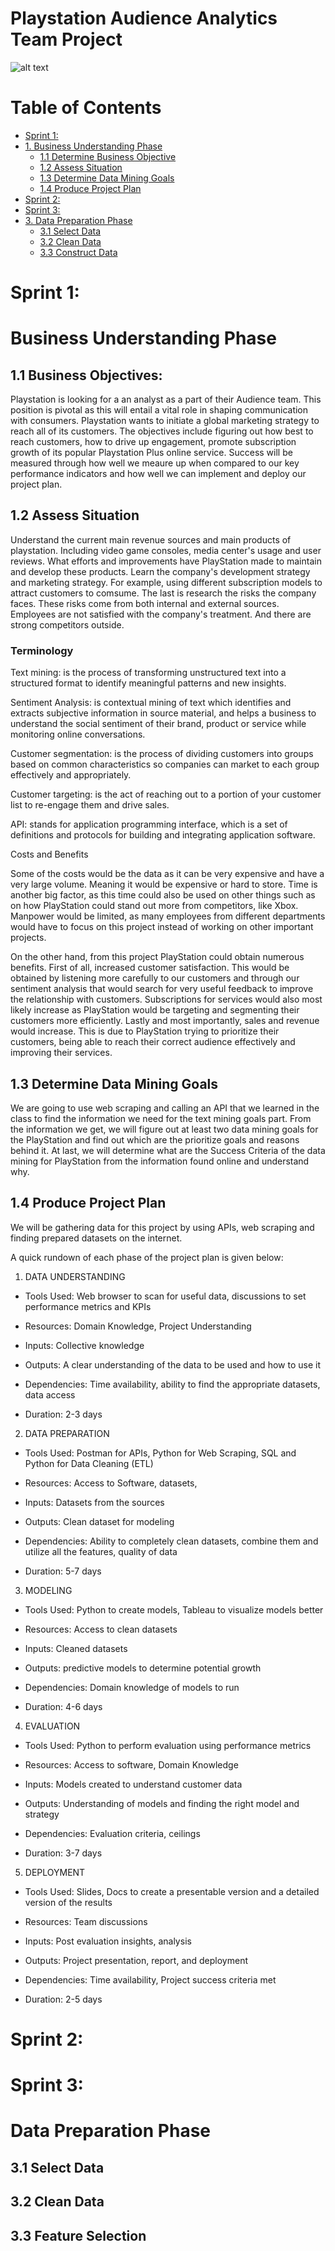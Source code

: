 
# Playstation Audience Analytics Team Project
![alt text](https://github.com/LMU-MSBA/bsan-6080-playstation/blob/main/playstation-logo.png) 

# Table of Contents
* [Sprint 1: ](https://github.com/LMU-MSBA/bsan-6080-playstation/blob/main/README.md#sprint-1)
* [1. Business Understanding Phase](https://github.com/LMU-MSBA/bsan-6080-playstation/blob/main/README.md#business-understanding-phase)
	* [1.1 Determine Business Objective](https://github.com/LMU-MSBA/bsan-6080-playstation/blob/main/README.md#11-business-objectives)
	* [1.2 Assess Situation](https://github.com/LMU-MSBA/bsan-6080-playstation/blob/main/README.md#12-assess-situation)
	* [1.3 Determine Data Mining Goals](https://github.com/LMU-MSBA/bsan-6080-playstation/blob/main/README.md#13-determine-data-mining-goals)
	* [1.4 Produce Project Plan](https://github.com/LMU-MSBA/bsan-6080-playstation/blob/main/README.md#14-produce-project-plan)
* [Sprint 2: ](https://github.com/LMU-MSBA/bsan-6080-playstation/blob/main/README.md#sprint-2)
* [Sprint 3: ](https://github.com/LMU-MSBA/bsan-6080-playstation/blob/main/README.md#sprint-3)
* [3. Data Preparation Phase](https://github.com/LMU-MSBA/bsan-6080-playstation/blob/main/README.md#data-preparation-phase)
	* [3.1 Select Data](https://github.com/LMU-MSBA/bsan-6080-playstation/blob/main/README.md#31-select-data)
	* [3.2 Clean Data](https://github.com/LMU-MSBA/bsan-6080-playstation/blob/main/README.md#32-clean-data)
	* [3.3 Construct Data](https://github.com/LMU-MSBA/bsan-6080-playstation/blob/main/README.md#33-feature-selection)

# Sprint 1: 
# Business Understanding Phase
## 1.1 Business Objectives:
Playstation is looking for a an analyst as a part of their Audience team. This position is pivotal as this will entail a vital role in shaping 
communication with consumers. Playstation wants to initiate a global marketing strategy to reach all of its customers. The objectives 
include figuring out how best to reach customers, how to drive up engagement, promote subscription growth of its popular Playstation Plus online service.
Success will be measured through how well we meaure up when compared to our key performance indicators and how well we can implement and deploy our project plan. 

## 1.2 Assess Situation
Understand the current main revenue sources and main products of playstation. Including video game consoles, media center's usage and user reviews. 
What efforts and improvements have PlayStation made to maintain and develop these products. Learn the company's development strategy and marketing strategy. 
For example, using different subscription models to attract customers to comsume. The last is  research the risks the company faces. 
These risks come from both internal and external sources. Employees are not satisfied with the company's treatment. And there are strong competitors outside.

### Terminology

Text mining: is the process of transforming unstructured text into a structured format to identify meaningful patterns and new insights.

Sentiment Analysis: is contextual mining of text which identifies and extracts subjective information in source material, and helps a business to 
understand the social sentiment of their brand, product or service while monitoring online conversations.

Customer segmentation: is the process of dividing customers into groups based on common characteristics so companies can market to each group effectively 
and appropriately.

Customer targeting: is the act of reaching out to a portion of your customer list to re-engage them and drive sales.

API: stands for application programming interface, which is a set of definitions and protocols for building and integrating application software.

Costs and Benefits

Some of the costs would be the data as it can be very expensive and have a very large volume. Meaning it would be expensive or hard to store. 
Time is another big factor, as this time could also be used on other things such as on how PlayStation could stand out more from competitors, like Xbox. 
Manpower would be limited, as many employees from different departments would have to focus on this project instead of working on other important projects.

On the other hand, from this project PlayStation could obtain numerous benefits. First of all, increased customer satisfaction. 
This would be obtained by listening more carefully to our customers and through our sentiment analysis that would search for very useful feedback to 
improve the relationship with customers. Subscriptions for services would also most likely increase as PlayStation would be targeting and segmenting 
their customers more efficiently. Lastly and most importantly, sales and revenue would increase. This is due to PlayStation trying to prioritize their customers, 
being able to reach their correct audience effectively and improving their services.


## 1.3 Determine Data Mining Goals
We are going to use web scraping and calling an API that we learned in the class to find the information we need for the text mining goals part. 
From the information we get, we will figure out at least two data mining goals for the PlayStation and find out which are the prioritize goals 
and reasons behind it. At last, we will determine what are the Success Criteria of the data mining for PlayStation from the information found online 
and understand why.

## 1.4 Produce Project Plan
We will be gathering data for this project by using APIs, web scraping and finding prepared datasets on the internet.

A quick rundown of each phase of the project plan is given below:

1. DATA UNDERSTANDING

* Tools Used: Web browser to scan for useful data, discussions to set performance metrics and KPIs

* Resources: Domain Knowledge, Project Understanding

* Inputs: Collective knowledge

* Outputs: A clear understanding of the data to be used and how to use it

* Dependencies: Time availability, ability to find the appropriate datasets, data access

* Duration: 2-3 days

2. DATA PREPARATION

* Tools Used: Postman for APIs, Python for Web Scraping, SQL and Python for Data Cleaning (ETL)

* Resources: Access to Software, datasets,

* Inputs: Datasets from the sources

* Outputs: Clean dataset for modeling

* Dependencies: Ability to completely clean datasets, combine them and utilize all the features, quality of data

* Duration: 5-7 days

3. MODELING

* Tools Used: Python to create models, Tableau to visualize models better

* Resources: Access to clean datasets

* Inputs: Cleaned datasets

* Outputs: predictive models to determine potential growth

* Dependencies: Domain knowledge of models to run

* Duration: 4-6 days

4. EVALUATION

* Tools Used: Python to perform evaluation using performance metrics

* Resources: Access to software, Domain Knowledge

* Inputs: Models created to understand customer data

* Outputs: Understanding of models and finding the right model and strategy

* Dependencies: Evaluation criteria, ceilings

* Duration: 3-7 days

5. DEPLOYMENT

* Tools Used: Slides, Docs to create a presentable version and a detailed version of the results

* Resources: Team discussions

* Inputs: Post evaluation insights, analysis

* Outputs: Project presentation, report, and deployment

* Dependencies: Time availability, Project success criteria met

* Duration: 2-5 days

# Sprint 2: 

# Sprint 3: 
# Data Preparation Phase
## 3.1 Select Data

## 3.2 Clean Data

## 3.3 Feature Selection


